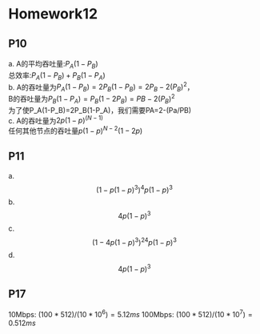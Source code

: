 # Homework12

## P10
a. A的平均吞吐量:$P_A(1-P_B)$  
总效率:$P_A(1-P_B)+P_B(1-P_A)$  
b. A的吞吐量为$P_A(1-P_B)=2P_B(1-P_B)=2P_B-2(P_B)^2$，  
B的吞吐量为$P_B(1-P_A)=P_B(1-2P_B)=PB-2(P_B)^2$  
为了使P_A(1-P_B)=2P_B(1-P_A)，我们需要PA=2-(Pa/PB)  
c. A的吞吐量为$2p(1-p)^(N-1)$  
任何其他节点的吞吐量$p(1-p)^{N-2}(1-2p)$  

## P11
a.  
$$(1-p(1-p)^3)^4p(1-p)^3$$
b. 
$$4p(1-p)^3$$
c. 
$$(1-4p(1-p)^3)^24p(1-p)^3$$
d. 
$$4p(1-p)^3$$

## P17
10Mbps:  $(100*512)/(10*10^6) = 5.12ms$
100Mbps: $(100*512)/(10*10^7) = 0.512ms$